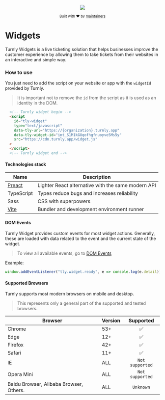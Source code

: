<div align="center">
  <p align="center">
      <a href="https://turnly.app" target="_blank" rel="noopener">
          <img src="https://raw.githubusercontent.com/turnly/turnly/develop/docs/assets/github-header.png" />
      </a>
  </p>

  <p>
    <sub>
      Built with ❤︎ by
      <a href="/OWNERS.md">
        maintainers
      </a>
    </sub>
  </p>
</div>

# Widgets

Turnly Widgets is a live ticketing solution that helps businesses improve the customer experience by allowing them to take tickets from their websites in an interactive and simple way.

### How to use

You just need to add the script on your website or app with the `widgetId` provided by Turnly.

> It is important not to remove the `id` from the script as it is used as an identity in the DOM.

```html
  <!-- Turnly widget begin -->
  <script
    id="tly-widget"
    type="text/javascript"
    data-tly-url="https://{organization}.turnly.app"
    data-tly-widget-id="int_S1M1kGUqofhgfnuoyveSMs5y"
    src="https://cdn.turnly.app/widget.js"
  >
  </script>
  <!-- Turnly widget end -->
```

#### Technologies stack

| Name                                | Description                                                 |
|-------------------------------------|-------------------------------------------------------------|
| [Preact](https://preactjs.com/)     | Lighter React alternative with the same modern API          |
| TypeScript                          | Types reduce bugs and increases reliability                 |
| Sass                                | CSS with superpowers                                        |
| [Vite](https://vitejs.dev/)         | Bundler and development environment runner                  |

#### DOM Events

Turnly Widget provides custom events for most widget actions. Generally,
these are loaded with data related to the event and the current state of the widget.

> To view all available events, go to [DOM Events](/src/services/event-bus/EventName.ts)

Example:

```javascript
window.addEventListener("tly.widget.ready", e => console.log(e.detail));
```

#### Supported Browsers

Turnly supports most modern browsers on mobile and desktop.

> This represents only a general part of the supported and tested browsers.

| Browser                                       | Version | Supported              |
|-----------------------------------------------|---------|:----------------------:|
| Chrome                                        | 53+     | ✅                     |
| Edge                                          | 12+     | ✅                     |
| Firefox                                       | 42+     | ✅                     |
| Safari                                        | 11+     | ✅                     |
| IE                                            | ALL     | `Not supported`        |
| Opera Mini                                    | ALL     | `Not supported`        |
| Baidu Browser, Alibaba Browser, Others.       | ALL     | `Unknown`              |
